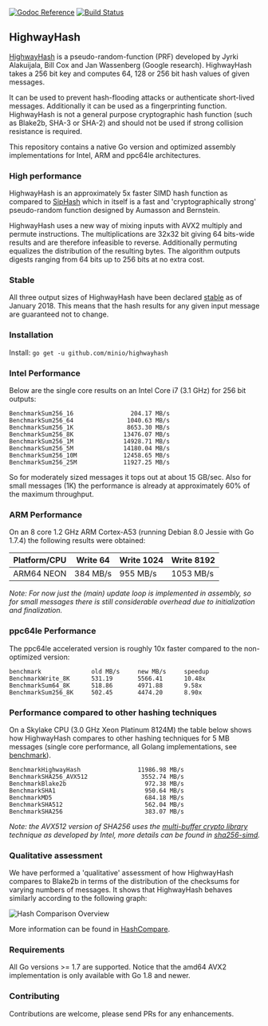[![Godoc Reference](https://godoc.org/github.com/minio/highwayhash?status.svg)](https://godoc.org/github.com/minio/highwayhash)
[![Build Status](https://travis-ci.org/minio/highwayhash.svg?branch=master)](https://travis-ci.org/minio/highwayhash)

## HighwayHash

[HighwayHash](https://github.com/google/highwayhash) is a pseudo-random-function (PRF) developed by Jyrki Alakuijala, Bill Cox and Jan Wassenberg (Google research). HighwayHash takes a 256 bit key and computes 64, 128 or 256 bit hash values of given messages.

It can be used to prevent hash-flooding attacks or authenticate short-lived messages. Additionally it can be used as a fingerprinting function. HighwayHash is not a general purpose cryptographic hash function (such as Blake2b, SHA-3 or SHA-2) and should not be used if strong collision resistance is required. 

This repository contains a native Go version and optimized assembly implementations for Intel, ARM and ppc64le architectures.

### High performance

HighwayHash is an approximately 5x faster SIMD hash function as compared to [SipHash](https://www.131002.net/siphash/siphash.pdf) which in itself is a fast and 'cryptographically strong' pseudo-random function designed by Aumasson and Bernstein.

HighwayHash uses a new way of mixing inputs with AVX2 multiply and permute instructions. The multiplications are 32x32 bit giving 64 bits-wide results and are therefore infeasible to reverse. Additionally permuting equalizes the distribution of the resulting bytes. The algorithm outputs digests ranging from 64 bits up to 256 bits at no extra cost.

### Stable

All three output sizes of HighwayHash have been declared [stable](https://github.com/google/highwayhash/#versioning-and-stability) as of January 2018. This means that the hash results for any given input message are guaranteed not to change.

### Installation

Install: `go get -u github.com/minio/highwayhash`

### Intel Performance

Below are the single core results on an Intel Core i7 (3.1 GHz) for 256 bit outputs:

```
BenchmarkSum256_16      		  204.17 MB/s
BenchmarkSum256_64      		 1040.63 MB/s
BenchmarkSum256_1K      		 8653.30 MB/s
BenchmarkSum256_8K      		13476.07 MB/s
BenchmarkSum256_1M      		14928.71 MB/s
BenchmarkSum256_5M      		14180.04 MB/s
BenchmarkSum256_10M     		12458.65 MB/s
BenchmarkSum256_25M     		11927.25 MB/s
```

So for moderately sized messages it tops out at about 15 GB/sec. Also for small messages (1K) the performance is already at approximately 60% of the maximum throughput. 

### ARM Performance

On an 8 core 1.2 GHz ARM Cortex-A53 (running Debian 8.0 Jessie with Go 1.7.4) the following results were obtained:

Platform/CPU      | Write 64         | Write 1024        | Write 8192
----------------- | ---------------- | ----------------- | -----------------
ARM64 NEON        | 384 MB/s         | 955 MB/s          | 1053 MB/s

*Note: For now just the (main) update loop is implemented in assembly, so for small messages there is still considerable overhead due to initialization and finalization.*

### ppc64le Performance

The ppc64le accelerated version is roughly 10x faster compared to the non-optimized version:

```
benchmark              old MB/s     new MB/s     speedup
BenchmarkWrite_8K      531.19       5566.41      10.48x
BenchmarkSum64_8K      518.86       4971.88      9.58x
BenchmarkSum256_8K     502.45       4474.20      8.90x
```

### Performance compared to other hashing techniques

On a Skylake CPU (3.0 GHz Xeon Platinum 8124M) the table below shows how HighwayHash compares to other hashing techniques for 5 MB messages (single core performance, all Golang implementations, see [benchmark](https://github.com/fwessels/HashCompare/blob/master/benchmarks_test.go)).

```
BenchmarkHighwayHash      	    	11986.98 MB/s
BenchmarkSHA256_AVX512    	    	 3552.74 MB/s
BenchmarkBlake2b          	    	  972.38 MB/s
BenchmarkSHA1             	    	  950.64 MB/s
BenchmarkMD5              	    	  684.18 MB/s
BenchmarkSHA512           	    	  562.04 MB/s
BenchmarkSHA256           	    	  383.07 MB/s
```

*Note: the AVX512 version of SHA256 uses the [multi-buffer crypto library](https://github.com/intel/intel-ipsec-mb) technique as developed by Intel, more details can be found in [sha256-simd](https://github.com/minio/sha256-simd/).*

### Qualitative assessment

We have performed a 'qualitative' assessment of how HighwayHash compares to Blake2b in terms of the distribution of the checksums for varying numbers of messages. It shows that HighwayHash behaves similarly according to the following graph:

![Hash Comparison Overview](https://s3.amazonaws.com/s3git-assets/hash-comparison-final.png)

More information can be found in [HashCompare](https://github.com/fwessels/HashCompare).

### Requirements

All Go versions >= 1.7 are supported. Notice that the amd64 AVX2 implementation is only available with Go 1.8 and newer.

### Contributing

Contributions are welcome, please send PRs for any enhancements.